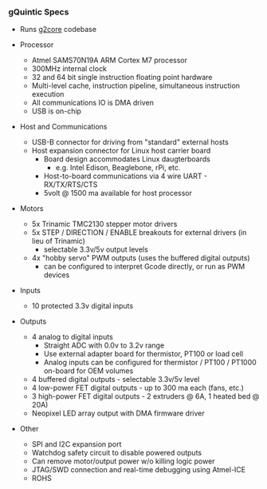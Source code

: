 
### gQuintic Specs
- Runs [g2core](https://github.com/synthetos/g2) codebase

- Processor
  - Atmel SAMS70N19A ARM Cortex M7 processor
  - 300MHz internal clock
  - 32 and 64 bit single instruction floating point hardware
  - Multi-level cache, instruction pipeline, simultaneous instruction execution
  - All communications IO is DMA driven
  - USB is on-chip

- Host and Communications
  - USB-B connector for driving from "standard" external hosts
  - Host expansion connector for Linux host carrier board
    - Board design accommodates Linux daugterboards 
      - e.g. Intel Edison, Beaglebone, rPi, etc.
    - Host-to-board communications via 4 wire UART - RX/TX/RTS/CTS
    - 5volt @ 1500 ma available for host processor

- Motors
  - 5x Trinamic TMC2130 stepper motor drivers
  - 5x STEP / DIRECTION / ENABLE breakouts for external drivers (in lieu of Trinamic)  
    - selectable 3.3v/5v output levels
  - 4x "hobby servo" PWM outputs (uses the buffered digital outputs)
    - can be configured to interpret Gcode directly, or run as PWM devices

- Inputs
  - 10 protected 3.3v digital inputs  

- Outputs
  - 4 analog to digital inputs 
    - Straight ADC with 0.0v to 3.2v range
    - Use external adapter board for thermistor, PT100 or load cell
    - Analog inputs can be configured for thermistor / PT100 / PT1000 on-board for OEM volumes 
  - 4 buffered digital outputs - selectable 3.3v/5v level
  - 4 low-power FET digital outputs - up to 300 ma each (fans, etc.)
  - 3 high-power FET digital outputs - 2 extruders @ 6A, 1 heated bed @ 20A)
  - Neopixel LED array output with DMA firmware driver

- Other
  - SPI and I2C expansion port
  - Watchdog safety circuit to disable powered outputs
  - Can remove motor/output power w/o killing logic power
  - JTAG/SWD connection and real-time debugging using Atmel-ICE
  - ROHS
